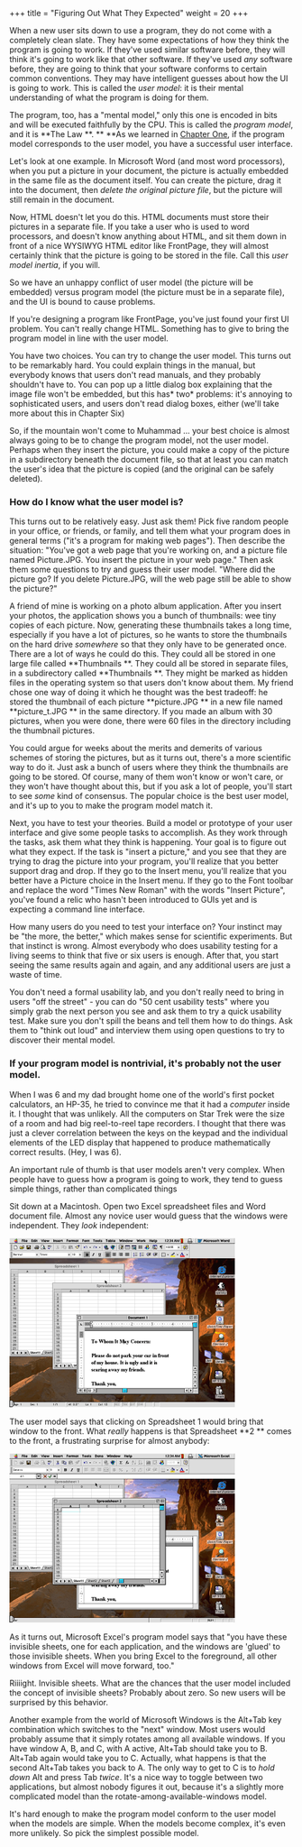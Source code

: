 +++
title = "Figuring Out What They Expected"
weight = 20
+++

When a new user sits down to use a program, they do not come with a completely clean slate. They have some expectations of how they think the program is going to work. If they've used similar software before, they will think it's going to work like that other software. If they've used _any_ software before, they are going to think that your software conforms to certain common conventions. They may have intelligent guesses about how the UI is going to work. This is called the _user model_: it is their mental understanding of what the program is doing for them.

The program, too, has a "mental model," only this one is encoded in bits and will be executed faithfully by the CPU. This is called the _program model_, and it is **The Law **. \*\* \*\*As we learned in [Chapter One](chapter1.html), if the program model corresponds to the user model, you have a successful user interface.

Let's look at one example. In Microsoft Word (and most word processors), when you put a picture in your document, the picture is actually embedded in the same file as the document itself. You can create the picture, drag it into the document, then _delete the original picture file_, but the picture will still remain in the document.

Now, HTML doesn't let you do this. HTML documents must store their pictures in a separate file. If you take a user who is used to word processors, and doesn't know anything about HTML, and sit them down in front of a nice WYSIWYG HTML editor like FrontPage, they will almost certainly think that the picture is going to be stored in the file. Call this _user model inertia_, if you will.

So we have an unhappy conflict of user model (the picture will be embedded) versus program model (the picture must be in a separate file), and the UI is bound to cause problems.

If you're designing a program like FrontPage, you've just found your first UI problem. You can't really change HTML. Something has to give to bring the program model in line with the user model.

You have two choices. You can try to change the user model. This turns out to be remarkably hard. You could explain things in the manual, but everybody knows that users don't read manuals, and they probably shouldn't have to. You can pop up a little dialog box explaining that the image file won't be embedded, but this has* two* problems: it's annoying to sophisticated users, and users don't read dialog boxes, either (we'll take more about this in Chapter Six)

So, if the mountain won't come to Muhammad ... your best choice is almost always going to be to change the program model, not the user model. Perhaps when they insert the picture, you could make a copy of the picture in a subdirectory beneath the document file, so that at least you can match the user's idea that the picture is copied (and the original can be safely deleted).

### How do I know what the user model is?

This turns out to be relatively easy. Just ask them! Pick five random people in your office, or friends, or family, and tell them what your program does in general terms ("it's a program for making web pages"). Then describe the situation: "You've got a web page that you're working on, and a picture file named Picture.JPG. You insert the picture in your web page." Then ask them some questions to try and guess their user model. "Where did the picture go? If you delete Picture.JPG, will the web page still be able to show the picture?"

A friend of mine is working on a photo album application. After you insert your photos, the application shows you a bunch of thumbnails: wee tiny copies of each picture. Now, generating these thumbnails takes a long time, especially if you have a lot of pictures, so he wants to store the thumbnails on the hard drive _somewhere_ so that they only have to be generated once. There are a lot of ways he could do this. They could all be stored in one large file called **Thumbnails **. They could all be stored in separate files, in a subdirectory called **Thumbnails **. They might be marked as hidden files in the operating system so that users don't know about them. My friend chose one way of doing it which he thought was the best tradeoff: he stored the thumbnail of each picture **picture.JPG ** in a new file named **picture_t.JPG ** in the same directory. If you made an album with 30 pictures, when you were done, there were 60 files in the directory including the thumbnail pictures.

You could argue for weeks about the merits and demerits of various schemes of storing the pictures, but as it turns out, there's a more scientific way to do it. Just ask a bunch of users where they think the thumbnails are going to be stored. Of course, many of them won't know or won't care, or they won't have thought about this, but if you ask a lot of people, you'll start to see _some_ kind of consensus. The popular choice is the best user model, and it's up to you to make the program model match it.

Next, you have to test your theories. Build a model or prototype of your user interface and give some people tasks to accomplish. As they work through the tasks, ask them what they think is happening. Your goal is to figure out what they expect. If the task is "insert a picture," and you see that they are trying to drag the picture into your program, you'll realize that you better support drag and drop. If they go to the Insert menu, you'll realize that you better have a Picture choice in the Insert menu. If they go to the Font toolbar and replace the word "Times New Roman" with the words "Insert Picture", you've found a relic who hasn't been introduced to GUIs yet and is expecting a command line interface.

How many users do you need to test your interface on? Your instinct may be "the more, the better," which makes sense for scientific experiments. But that instinct is wrong. Almost everybody who does usability testing for a living seems to think that five or six users is enough. After that, you start seeing the same results again and again, and any additional users are just a waste of time.

You don't need a formal usability lab, and you don't really need to bring in users "off the street" - you can do "50 cent usability tests" where you simply grab the next person you see and ask them to try a quick usability test. Make sure you don't spill the beans and tell them how to do things. Ask them to "think out loud" and interview them using open questions to try to discover their mental model.

### If your program model is nontrivial, it's probably not the user model.

When I was 6 and my dad brought home one of the world's first pocket calculators, an HP-35, he tried to convince me that it had a _computer_ inside it. I thought that was unlikely. All the computers on Star Trek were the size of a room and had big reel-to-reel tape recorders. I thought that there was just a clever correlation between the keys on the keypad and the individual elements of the LED display that happened to produce mathematically correct results. (Hey, I was 6).

An important rule of thumb is that user models aren't very complex. When people have to guess how a program is going to work, they tend to guess simple things, rather than complicated things

Sit down at a Macintosh. Open two Excel spreadsheet files and Word document file. Almost any novice user would guess that the windows were independent. They _look_ independent:

![image](Excel_After.gif)

The user model says that clicking on Spreadsheet 1 would bring that window to the front. What _really_ happens is that Spreadsheet **2 ** comes to the front, a frustrating surprise for almost anybody:

![image](Excel_Before.gif)

As it turns out, Microsoft Excel's program model says that "you have these invisible sheets, one for each application, and the windows are 'glued' to those invisible sheets. When you bring Excel to the foreground, all other windows from Excel will move forward, too."

Riiiight. Invisible sheets. What are the chances that the user model included the concept of invisible sheets? Probably about zero. So new users will be surprised by this behavior.

Another example from the world of Microsoft Windows is the Alt+Tab key combination which switches to the "next" window. Most users would probably assume that it simply rotates among all available windows. If you have window A, B, and C, with A active, Alt+Tab should take you to B. Alt+Tab again would take you to C. Actually, what happens is that the second Alt+Tab takes you back to A. The only way to get to C is to _hold down_ Alt and press Tab _twice_. It's a nice way to toggle between two applications, but almost nobody figures it out, because it's a slightly more complicated model than the rotate-among-available-windows model.

It's hard enough to make the program model conform to the user model when the models are simple. When the models become complex, it's even more unlikely. So pick the simplest possible model.
